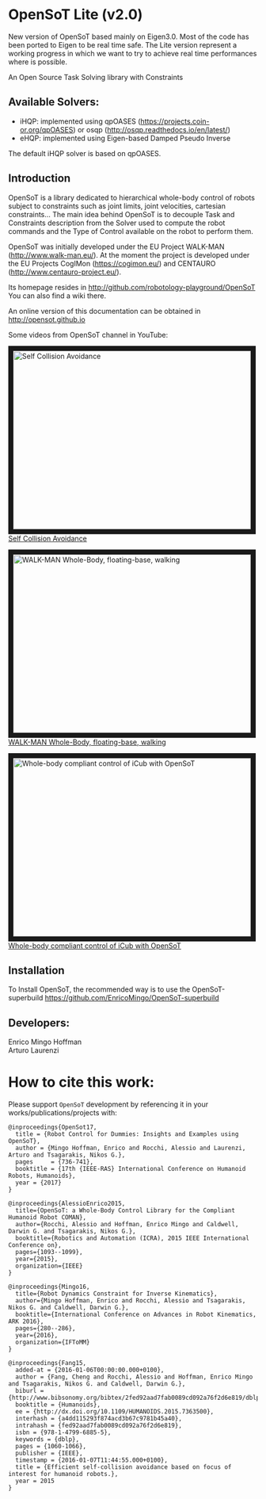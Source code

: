 OpenSoT Lite (v2.0)
============
New version of OpenSoT based mainly on Eigen3.0.
Most of the code has been ported to Eigen to be real time safe. The Lite version represent a working progress in which we want to try to achieve real time performances where is possible. 

An Open Source Task Solving library with Constraints

Available Solvers:
------------------
- iHQP: implemented using qpOASES (https://projects.coin-or.org/qpOASES) or osqp (http://osqp.readthedocs.io/en/latest/)
- eHQP: implemented using Eigen-based Damped Pseudo Inverse

The default iHQP solver is based on qpOASES. 

Introduction
------------
OpenSoT is a library dedicated to hierarchical whole-body control of robots subject to constraints such as joint limits, joint velocities, cartesian constraints... The main idea behind OpenSoT is to decouple Task and Constraints description from the Solver used to compute the robot commands and the Type of Control available on the robot to perform them.

OpenSoT was initially developed under the EU Project WALK-MAN (http://www.walk-man.eu/).
At the moment the project is developed under the EU Projects CogIMon (https://cogimon.eu/) and CENTAURO (http://www.centauro-project.eu/). 

Its homepage resides in http://github.com/robotology-playground/OpenSoT
You can also find a wiki there.

An online version of this documentation can be obtained in http://opensot.github.io

Some videos from OpenSoT channel in YouTube:

<a href="https://www.youtube.com/watch?v=Q1u2vZ0dhh0
" target="_blank"><img src="http://img.youtube.com/vi/Q1u2vZ0dhh0/0.jpg" 
alt="Self Collision Avoidance" width="480" height="360" border="10" /><br>Self Collision Avoidance</a>

<a href="https://www.youtube.com/watch?v=-n3jxAZaK5Q
" target="_blank"><img src="http://img.youtube.com/vi/-n3jxAZaK5Q/0.jpg" 
alt="WALK-MAN Whole-Body, floating-base, walking" width="480" height="360" border="10" /><br>WALK-MAN Whole-Body, floating-base, walking</a>

<a href="https://www.youtube.com/watch?v=W6ug-wtAfTk&t=3s
" target="_blank"><img src="http://img.youtube.com/vi/W6ug-wtAfTk&t/0.jpg" 
alt="Whole-body compliant control of iCub with OpenSoT" width="480" height="360" border="10" /><br>Whole-body compliant control of iCub with OpenSoT</a>

Installation
------------

To Install OpenSoT, the recommended way is to use the OpenSoT-superbuild https://github.com/EnricoMingo/OpenSoT-superbuild

Developers:
-----------
Enrico Mingo Hoffman  
Arturo Laurenzi

How to cite this work:
======================
Please support ```OpenSoT``` development by referencing it in your works/publications/projects with:

```
@inproceedings{OpenSot17,
  title = {Robot Control for Dummies: Insights and Examples using OpenSoT},
  author = {Mingo Hoffman, Enrico and Rocchi, Alessio and Laurenzi, Arturo and Tsagarakis, Nikos G.},
  pages     = {736-741},
  booktitle = {17th {IEEE-RAS} International Conference on Humanoid Robots, Humanoids},
  year = {2017}
}
```

```
@inproceedings{AlessioEnrico2015,
  title={OpenSoT: a Whole-Body Control Library for the Compliant Humanoid Robot COMAN},
  author={Rocchi, Alessio and Hoffman, Enrico Mingo and Caldwell, Darwin G. and Tsagarakis, Nikos G.},
  booktitle={Robotics and Automation (ICRA), 2015 IEEE International Conference on},
  pages={1093--1099},
  year={2015},
  organization={IEEE}
}
```

```
@inproceedings{Mingo16,
  title={Robot Dynamics Constraint for Inverse Kinematics},
  author={Mingo Hoffman, Enrico and Rocchi, Alessio and Tsagarakis, Nikos G. and Caldwell, Darwin G.},
  booktitle={International Conference on Advances in Robot Kinematics, ARK 2016},
  pages={280--286},
  year={2016},
  organization={IFToMM}
}
```

```
@inproceedings{Fang15,
  added-at = {2016-01-06T00:00:00.000+0100},
  author = {Fang, Cheng and Rocchi, Alessio and Hoffman, Enrico Mingo and Tsagarakis, Nikos G. and Caldwell, Darwin G.},
  biburl = {http://www.bibsonomy.org/bibtex/2fed92aad7fab0089cd092a76f2d6e819/dblp},
  booktitle = {Humanoids},
  ee = {http://dx.doi.org/10.1109/HUMANOIDS.2015.7363500},
  interhash = {a4dd115293f874acd3b67c9781b45a40},
  intrahash = {fed92aad7fab0089cd092a76f2d6e819},
  isbn = {978-1-4799-6885-5},
  keywords = {dblp},
  pages = {1060-1066},
  publisher = {IEEE},
  timestamp = {2016-01-07T11:44:55.000+0100},
  title = {Efficient self-collision avoidance based on focus of interest for humanoid robots.},
  year = 2015
}
```

